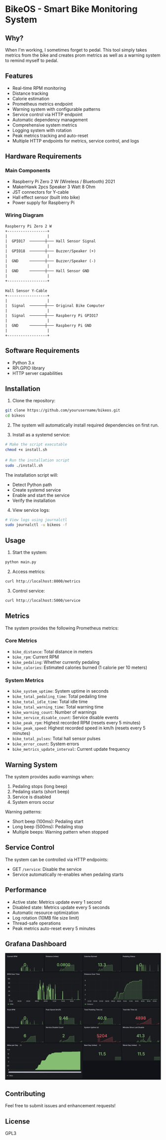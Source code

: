 # BikeOS - Smart Bike Monitoring System

## Why?

When I'm working, I sometimes forget to pedal. This tool simply takes metrics from the bike and creates prom metrics as well as a warning system to remind myself to pedal.

## Features

- Real-time RPM monitoring
- Distance tracking
- Calorie estimation
- Prometheus metrics endpoint
- Warning system with configurable patterns
- Service control via HTTP endpoint
- Automatic dependency management
- Comprehensive system metrics
- Logging system with rotation
- Peak metrics tracking and auto-reset
- Multiple HTTP endpoints for metrics, service control, and logs

## Hardware Requirements

### Main Components
- Raspberry Pi Zero 2 W (Wireless / Bluetooth) 2021
- MakerHawk 2pcs Speaker 3 Watt 8 Ohm
- JST connectors for Y-cable
- Hall effect sensor (built into bike)
- Power supply for Raspberry Pi

### Wiring Diagram

```
Raspberry Pi Zero 2 W
+------------------+
|                  |
|  GPIO17  ───────┼─── Hall Sensor Signal
|                  |
|  GPIO18  ───────┼─── Buzzer/Speaker (+)
|                  |
|  GND     ───────┼─── Buzzer/Speaker (-)
|                  |
|  GND     ───────┼─── Hall Sensor GND
|                  |
+------------------+

Hall Sensor Y-Cable
+------------------+
|                  |
|  Signal  ───────┼─── Original Bike Computer
|                  |
|  Signal  ───────┼─── Raspberry Pi GPIO17
|                  |
|  GND     ───────┼─── Raspberry Pi GND
|                  |
+------------------+
```

## Software Requirements

- Python 3.x
- RPi.GPIO library
- HTTP server capabilities

## Installation

1. Clone the repository:
```bash
git clone https://github.com/yourusername/bikeos.git
cd bikeos
```

2. The system will automatically install required dependencies on first run.

3. Install as a systemd service:
```bash
# Make the script executable
chmod +x install.sh

# Run the installation script
sudo ./install.sh
```

The installation script will:
- Detect Python path
- Create systemd service
- Enable and start the service
- Verify the installation

4. View service logs:
```bash
# View logs using journalctl
sudo journalctl -u bikeos -f
```

## Usage

1. Start the system:
```bash
python main.py
```

2. Access metrics:
```bash
curl http://localhost:8000/metrics
```

3. Control service:
```bash
curl http://localhost:5000/service
```

## Metrics

The system provides the following Prometheus metrics:

### Core Metrics
- `bike_distance`: Total distance in meters
- `bike_rpm`: Current RPM
- `bike_pedaling`: Whether currently pedaling
- `bike_calories`: Estimated calories burned (1 calorie per 10 meters)

### System Metrics
- `bike_system_uptime`: System uptime in seconds
- `bike_total_pedaling_time`: Total pedaling time
- `bike_total_idle_time`: Total idle time
- `bike_total_warning_time`: Total warning time
- `bike_warning_count`: Number of warnings
- `bike_service_disable_count`: Service disable events
- `bike_peak_rpm`: Highest recorded RPM (resets every 5 minutes)
- `bike_peak_speed`: Highest recorded speed in km/h (resets every 5 minutes)
- `bike_total_pulses`: Total hall sensor pulses
- `bike_error_count`: System errors
- `bike_metrics_update_interval`: Current update frequency

## Warning System

The system provides audio warnings when:
1. Pedaling stops (long beep)
2. Pedaling starts (short beep)
3. Service is disabled
4. System errors occur

Warning patterns:
- Short beep (100ms): Pedaling start
- Long beep (500ms): Pedaling stop
- Multiple beeps: Warning pattern when stopped

## Service Control

The system can be controlled via HTTP endpoints:
- GET `/service`: Disable the service
- Service automatically re-enables when pedaling starts

## Performance

- Active state: Metrics update every 1 second
- Disabled state: Metrics update every 5 seconds
- Automatic resource optimization
- Log rotation (10MB file size limit)
- Thread-safe operations
- Peak metrics auto-reset every 5 minutes


## Grafana Dashboard

![alt text](assets/image.png)

## Contributing

Feel free to submit issues and enhancement requests!

## License

GPL3